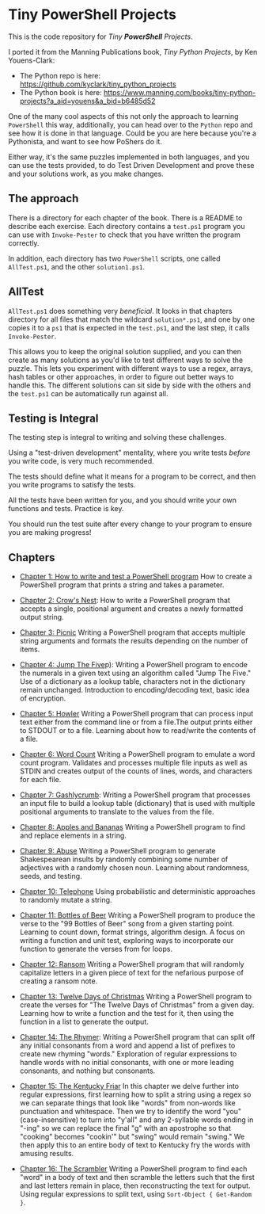 # Tiny PowerShell Projects

This is the code repository for _Tiny **PowerShell** Projects_.

I ported it from the Manning Publications book, _Tiny Python Projects_, by Ken Youens-Clark:

- The Python repo is here: https://github.com/kyclark/tiny_python_projects
- The Python book is here: https://www.manning.com/books/tiny-python-projects?a_aid=youens&a_bid=b6485d52

One of the many cool aspects of this not only the approach to learning `PowerShell` this way, additionally, you can head over to the `Python` repo and see how it is done in that language. Could be you are here because you're a Pythonista, and want to see how PoShers do it.

Either way, it's the same puzzles implemented in both languages, and you can use the tests provided, to do Test Driven Development and prove these and your solutions work, as you make changes.

## The approach

There is a directory for each chapter of the book.
There is a README to describe each exercise.
Each directory contains a `test.ps1` program you can use with `Invoke-Pester` to check that you have written the program correctly.

In addition, each directory has two `PowerShell` scripts, one called `AllTest.ps1`, and the other `solution1.ps1`.

## AllTest

`AllTest.ps1` does something very _beneficial_. It looks in that chapters directory for all files that match the wildcard `solution*.ps1`, and one by one copies it to a `ps1` that is expected in the `test.ps1`, and the last step, it calls `Invoke-Pester`.

This allows you to keep the original solution supplied, and you can then create as many solutions as you'd like to test different ways to solve the puzzle. This lets you experiment with different ways to use a regex, arrays, hash tables or other approaches, in order to figure out better ways to handle this. The different solutions can sit side by side with the others and the `test.ps1` can be automatically run against all. 

## Testing is Integral
The testing step is integral to writing and solving these challenges.

Using a "test-driven development" mentality, where you write tests _before_ you write code, is very much recommended.

The tests should define what it means for a program to be correct, and then you write programs to satisfy the tests.

All the tests have been written for you, and you should write your own functions and tests.
Practice is key.

You should run the test suite after every change to your program to ensure you are making progress!

## Chapters

* [Chapter 1: How to write and test a PowerShell program]() How to create a PowerShell program that prints a string and takes a parameter.

* [Chapter 2: Crow's Nest](): How to write a PowerShell program that accepts a single, positional argument and creates a newly formatted output string.

* [Chapter 3: Picnic]() Writing a PowerShell program that accepts multiple string arguments and formats the results depending on the number of items.

* [Chapter 4: Jump The Five]()p): Writing a PowerShell program to encode the numerals in a given text using an algorithm called "Jump The Five." Use of a dictionary as a lookup table, characters not in the dictionary remain unchanged. Introduction to encoding/decoding text, basic idea of encryption.

* [Chapter 5: Howler]() Writing a PowerShell program that can process input text either from the command line or from a file.The output prints either to STDOUT or to a file.  Learning about how to read/write the contents of a file.

* [Chapter 6: Word Count]() Writing a PowerShell program to emulate a word count program. Validates and processes multiple file inputs as well as STDIN and creates output of the counts of lines, words, and characters for each file.

* [Chapter 7: Gashlycrumb](): Writing a PowerShell program that processes an input file to build a lookup table (dictionary) that is used with multiple positional arguments to translate to the values from the file.

* [Chapter 8: Apples and Bananas]() Writing a PowerShell program to find and replace elements in a string.

* [Chapter 9: Abuse]() Writing a PowerShell program to generate Shakespearean insults by randomly combining some number of adjectives with a randomly chosen noun. Learning about randomness, seeds, and testing.

* [Chapter 10: Telephone]() Using probabilistic and deterministic approaches to randomly mutate a string.

* [Chapter 11: Bottles of Beer]() Writing a PowerShell program to produce the verse to the "99 Bottles of Beer" song from a given starting point. Learning to count down, format strings, algorithm design. A focus on writing a function and unit test, exploring ways to incorporate our function to generate the verses from for loops.

* [Chapter 12: Ransom]() Writing a PowerShell program that will randomly capitalize letters in a given piece of text for the nefarious purpose of creating a ransom note.

* [Chapter 13: Twelve Days of Christmas]() Writing a PowerShell program to create the verses for "The Twelve Days of Christmas" from a given day. Learning how to write a function and the test for it, then using the function in a list to generate the output.

* [Chapter 14: The Rhymer](): Writing a PowerShell program that can split off any initial consonants from a word and append a list of prefixes to create new rhyming "words." Exploration of regular expressions to handle words with no initial consonants, with one or more leading consonants, and nothing but consonants.

* [Chapter 15: The Kentucky Friar]() In this chapter we delve further into regular expressions, first learning how to split a string using a regex so we can separate things that look like "words" from non-words like punctuation and whitespace. Then we try to identify the word "you" (case-insensitive) to turn into "y'all" and any 2-syllable words ending in "-ing" so we can replace the final "g" with an apostrophe so that "cooking" becomes "cookin'" but "swing" would remain "swing." We then apply this to an entire body of text to Kentucky fry the words with amusing results.

* [Chapter 16: The Scrambler]() Writing a PowerShell program to find each "word" in a body of text and then scramble the letters such that the first and last letters remain in place, then reconstructing the text for output. Using regular expressions to split text, using `Sort-Object { Get-Random }`.

<!-- * [Chapter 17: Mad Libs]() Writing a PowerShell program to play the classic Mad Libs game. Reading an input file with placeholders for parts of speech like "adjective" or "noun." Getting the inputs to replace those from the user interactively via the "input()" function or taking them from the command-line arguments. Using regular expressions to find and replace the placeholders. Learning about greedy regex and how to make them not greedy. Using the `re.findall()` and `re.sub()` functions. Using `sys.exit()` to prematurely exit a program with an error message/value. -->

<!-- # Videos

I've been making videos for each chapter on my YouTube channel:

https://www.youtube.com/user/kyclark

Here are the videos I've completed so far:

* [Chapter 1: How to write and test a Python program](https://www.youtube.com/playlist?list=PLhOuww6rJJNP7UvTeF6_tQ1xcubAs9hvO): How to create a Python program, understanding comments and the shebang, how to make a program executable and install into your $PATH, how to write a main() function, add docstrings, format your code, and run tests.

* [Chapter 2: Crow's Nest](https://www.youtube.com/playlist?list=PLhOuww6rJJNPBqIwfD-0RedqsitBliLhT): How to write a Python program that accepts a single, positional argument and creates a newly formatted output string.

* [Chapter 3: Picnic](https://www.youtube.com/playlist?list=PLhOuww6rJJNMuQohHrNxRjhFTR9UlUOIa): Writing a Python program that accepts multiple string arguments and formats the results depending on the number of items.

* [Chapter 4: Jump The Five](https://www.youtube.com/playlist?list=PLhOuww6rJJNNd1Mbu3h6SGfhD-8rRxLTp): Writing a Python program to encode the numerals in a given text using an algorithm called "Jump The Five." Use of a dictionary as a lookup table, characters not in the dictionary remain unchanged. Introduction to encoding/decoding text, basic idea of encryption.

* [Chapter 5: Howler](https://www.youtube.com/playlist?list=PLhOuww6rJJNNzo5zqtx0388myQkUKyrQz): Writing a Python program that can process input text either from the command line or from a file.The output prints either to STDOUT or to a file.  Learning about "os.path.isfile", how to "open" a file handle for reading/writing, how to read/write the contents of a file.

* [Chapter 6: Word Count](https://www.youtube.com/playlist?list=PLhOuww6rJJNOGPw5Mu5FyhnumZjb9F6kk): Writing a Python program to emulate the `wc` (word count) program. Validates and processes multiple file inputs as well as STDIN and creates output of the counts of lines, words, and bytes for each file optionally with a "total" if more than one file is provided.

* [Chapter 7: Gashlycrumb](https://www.youtube.com/playlist?list=PLhOuww6rJJNMxWy34-9jlD2ulZxaA7mxV): Writing a Python program that processes an input file to build a lookup table (dictionary) that is used with multiple positional arguments to translate to the values from the file.

* [Chapter 8: Apples and Bananas](https://www.youtube.com/playlist?list=PLhOuww6rJJNMe_qrKzw6jtxzHkTOszozs): Writing a Python program to find and replace elements in a string. Exploring multiple ways to write the same idea from for loops to list comprehensions to higher-order functions like map().

* [Chapter 9: Abuse](https://www.youtube.com/playlist?list=PLhOuww6rJJNOWShq53st6NjXacHHaJurn): Writing a Python program to generate Shakespearean insults by randomly combining some number of adjectives with a randomly chosen noun. Learning about randomness, seeds, testing, how to use triple-quoted strings.

* [Chapter 10: Telephone](https://www.youtube.com/playlist?list=PLhOuww6rJJNN0T5ZKUFuEDo3ykOs1zxPU): Using probabalistic and deterministc approaches to randomly mutating a string.

* [Chapter 11: Bottles of Beer](https://www.youtube.com/playlist?list=PLhOuww6rJJNNGDXdGGfp3RDXBMhJwj0Ij): Writing a Python program to produce the verse to the "99 Bottles of Beer" song from a given starting point. Learning to count down, format strings, algorithm design. A focus on writing a function and unit test, exploring ways to incorporate our function to generate the verses from for loops to list comprehensions to map().

* [Chapter 12: Ransom](https://www.youtube.com/playlist?list=PLhOuww6rJJNMxWhckg7FO4cEx57WgHbd_): Writing a Python program that will randomly capitalize letters in a given piece of text for the nefarious purpose of creating a ransom note. Exploration of for loops, list comprehensions, and the map() function.

* [Chapter 13: Twelve Days of Christmas](https://www.youtube.com/playlist?list=PLhOuww6rJJNNZEMX12PE1OvSKy02UQoB4): Writing a Python program to create the verses for "The Twelve Days of Christmas" from a given day. Learning how to write a function and the test for it, then using the function in a list comprehension and a map to generate the output.

* [Chapter 14: The Rhymer](https://www.youtube.com/playlist?list=PLhOuww6rJJNPNn2qa5ATHJ0qd-JUgM_s0): Writing a Python program that can split off any initial consonants from a word and append a list of prefixes to create new rhyming "words." Exploration of regular expressions to handle words with no initial consonants, with one or more leading consonants, and nothing but consonants. Writing a `stemmer()` function and the `test_stemmer()` function to understand it. Using list comprehensions with guard statements and how that relates to the `filter()` function.

* [Chapter 15: The Kentucky Friar](https://www.youtube.com/playlist?list=PLhOuww6rJJNMflxi3aRAQTqG7mvOXRObW): In this chapter we delve further into regular expressions, first learning how to split a string using a regex so we can separate things that look like "words" from non-words like punctuation and whitespace. Then we try to identify the word "you" (case-insensitive) to turn into "y'all" and any 2-syllable words ending in "-ing" so we can replace the final "g" with an apostrophe so that "cooking" becomes "cookin'" but "swing" would remain "swing." We then apply this to an entire body of text to Kentucky fry the words with amusing results.

* [Chapter 16: The Scrambler](https://www.youtube.com/playlist?list=PLhOuww6rJJNPcLby3JXlKSo6duCIjh93S): Writing a Python program to find each "word" in a body of text and then scramble the letters such that the first and last letters remain in place, then reconstructing the text for output. Using regular expressions to split text, using `random.shuffle()` and understanding in-place mutation vs returning a new value. Comparing `for` loops to list comprehensions and the "map()" function.

* [Chapter 17: Mad Libs](https://www.youtube.com/playlist?list=PLhOuww6rJJNPnNx_Emds00y2RX1Tbk59r): Writing a Python program to play the classic Mad Libs game. Reading an input file with placeholders for parts of speech like "adjective" or "noun." Getting the inputs to replace those from the user interactively via the "input()" function or taking them from the command-line arguments. Using regular expressions to find and replace the placeholders. Learning about greedy regex and how to make them not greedy. Using the `re.findall()` and `re.sub()` functions. Using `sys.exit()` to prematurely exit a program with an error message/value.

# Forking GitHub repo

First use the GitHub interface to "fork" this repository into your own account. Then do `git clone` of *your* repository to get a local copy. Inside that checkout, do:

````
git remote add upstream https://github.com/kyclark/tiny_python_projects.git 
````

This will allow you to `git pull upstream master` in order to get updates. When you create new files, `git add/commit/push` them to *your* repository. (Please do not create pull requests on *my* repository -- unless, of course, you have suggestions for improving my repo!).

# Copyright

© Ken Youens-Clark 2019-2020 -->